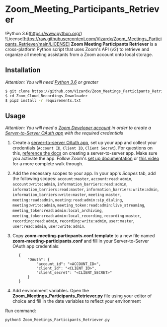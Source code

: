 # Zoom_Meeting_Participants_Retriever

!Python 3.6(https://www.python.org/) !License[https://raw.githubusercontent.com/Vizardx/Zoom_Meetings_Participants_Retriever/main/LICENSE]
**Zoom Meeting Participants Retriever** is a cross-platform Python script that uses Zoom's API (v2) to retrieve and organize all meeting assistants from a Zoom account onto local storage.



## Installation ##

_Attention: You will need [Python 3.6](https://www.python.org/downloads/) or greater_

```sh
$ git clone https://github.com/Vizardx/Zoom_Meetings_Participants_Retriever
$ cd Zoom_Cloud_Recordings_Downloader
$ pip3 install -r requirements.txt
```

## Usage ##

_Attention: You will need a [Zoom Developer account](https://marketplace.zoom.us/) in order to create a [Server-to-Server OAuth app](https://developers.zoom.us/docs/internal-apps) with the required credentials_

1. Create a [server-to-server OAuth app](https://marketplace.zoom.us/user/build), set up your app and collect your credentials (`Account ID`, `Client ID`, `Client Secret`). For questions on this, [reference the docs](https://developers.zoom.us/docs/internal-apps/create/) on creating a server-to-server app. Make sure you activate the app. Follow Zoom's [set up documentation](https://marketplace.zoom.us/docs/guides/build/server-to-server-oauth-app/) or [this video](https://www.youtube.com/watch?v=OkBE7CHVzho) for a more complete walk through.

2. Add the necessary scopes to your app. In your app's _Scopes_ tab, add the following scopes: `account:master`, `account:read:admin`, `account:write:admin`, `information_barriers:read:admin`, `information_barriers:read:master`, `information_barriers:write:admin`, `information_barriers:write:master`, `meeting:master`, `meeting:read:admin`, `meeting:read:admin:sip_dialing`, `meeting:write:admin`, `meeting_token:read:admin:live_streaming`, `meeting_token:read:admin:local_archiving`, `meeting_token:read:admin:local_recording`, `recording:master`, `recording:read:admin`, `recording:write:admin`, `user:master`, `user:read:admin`, `user:write:admin`.

3. Copy **zoom-meeting-particpants.conf.template** to a new file named **zoom-meeting-participants.conf** and fill in your Server-to-Server OAuth app credentials:
```
      {
	      "OAuth": {
		      "account_id": "<ACCOUNT_ID>",
		      "client_id": "<CLIENT_ID>",
		      "client_secret": "<CLIENT_SECRET>"
	      }
      }
```

4. Add environment variables. Open the **Zoom_Meetings_Participants_Retriever.py** file using your editor of choice and fill in the date variables to reflect your environment

Run command:

```sh
python3 Zoom_Meetings_Participants_Retriever.py
```
